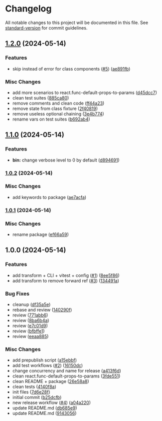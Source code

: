# Changelog

All notable changes to this project will be documented in this file. See [standard-version](https://github.com/conventional-changelog/standard-version) for commit guidelines.

## [1.2.0](https://github.com/jowapp/codemod/compare/v1.1.0...v1.2.0) (2024-05-14)

### Features

- skip instead of error for class components ([#5](https://github.com/jowapp/codemod/issues/5)) ([ae891fb](https://github.com/jowapp/codemod/commit/ae891fbd00eb201b28167a7bb8a0ed6dcf8c68e0))

### Misc Changes

- add more scenarios to react.func-default-props-to-params ([d45dcc7](https://github.com/jowapp/codemod/commit/d45dcc721b4fb574ff4344086e09dc13f489a371))
- clean test suites ([885ca80](https://github.com/jowapp/codemod/commit/885ca80f93e06db82642bfc5d80030961d042a02))
- remove comments and clean code ([ff44a23](https://github.com/jowapp/codemod/commit/ff44a238253350b92a0d6896034dbd0e8bf98da1))
- remove state from class fixture ([2f40819](https://github.com/jowapp/codemod/commit/2f408193da07d0e939e68d2993cdc9fc474c4d1e))
- remove useless optional chaining ([3e4b774](https://github.com/jowapp/codemod/commit/3e4b774ef6ec9918f3125535a7368f81fc68f524))
- rename vars on test suites ([b692ab4](https://github.com/jowapp/codemod/commit/b692ab457a0bee7529c988a97fbede544d6fa6a1))

## [1.1.0](https://github.com/jowapp/codemod/compare/v1.0.2...v1.1.0) (2024-05-14)

### Features

- **bin:** change verbose level to 0 by default ([d894691](https://github.com/jowapp/codemod/commit/d894691937bf88987eae88d8a689983d49f53821))

### [1.0.2](https://github.com/jowapp/codemod/compare/v1.0.1...v1.0.2) (2024-05-14)

### Misc Changes

- add keywords to package ([ae7acfa](https://github.com/jowapp/codemod/commit/ae7acfa9b63ecf51967502ad01aa43b5f022616a))

### [1.0.1](https://github.com/jowapp/codemod/compare/v1.0.0...v1.0.1) (2024-05-14)

### Misc Changes

- rename package ([ef66a59](https://github.com/jowapp/codemod/commit/ef66a59500156245a0b6ae928d455a0ae03892c4))

## 1.0.0 (2024-05-14)

### Features

- add transform + CLI + vitest + config ([#1](https://github.com/jowapp/codemod/issues/1)) ([8ee5f86](https://github.com/jowapp/codemod/commit/8ee5f8674e26cacb203112c8396359ed1fa2eedf))
- add transform to remove forward ref ([#3](https://github.com/jowapp/codemod/issues/3)) ([134491a](https://github.com/jowapp/codemod/commit/134491a9b6f0da05110731f00042219e9f3f5336))

### Bug Fixes

- cleanup ([df35a5e](https://github.com/jowapp/codemod/commit/df35a5e3990919ed725b2b383c42c5831f076361))
- rebase and review ([140290f](https://github.com/jowapp/codemod/commit/140290f17f6c8cce941153c257433876c3bc5898))
- review ([771abb6](https://github.com/jowapp/codemod/commit/771abb6d292cc92f6880a7f79abb96fa05917617))
- review ([8ba6b4a](https://github.com/jowapp/codemod/commit/8ba6b4a5bf7759c04fb7fa390ee3852445a8dea8))
- review ([e7c01d9](https://github.com/jowapp/codemod/commit/e7c01d988a5e9ae75eea880ba73a811a87676f2d))
- review ([bfbffe1](https://github.com/jowapp/codemod/commit/bfbffe1a1fc81757a9ed3c890cf608c22c3231c7))
- review ([eeaa885](https://github.com/jowapp/codemod/commit/eeaa88593c0f7837bfd1a806680a22044eb4bb59))

### Misc Changes

- add prepublish script ([a15ebbf](https://github.com/jowapp/codemod/commit/a15ebbf1511aa0a4d8071c833058ad3a37b8eeed))
- add test workflows ([#2](https://github.com/jowapp/codemod/issues/2)) ([16150dc](https://github.com/jowapp/codemod/commit/16150dc424efd88ee44bf151c59cee419bf37197))
- change concurrency and name for release ([a413f6d](https://github.com/jowapp/codemod/commit/a413f6d01d750be60d3800f45a5c5179ea8c4c92))
- clean react.func-default-props-to-params ([3fde551](https://github.com/jowapp/codemod/commit/3fde551ca155c66b5b91598d52de686c7b1cff2b))
- clean README + package ([26e58a8](https://github.com/jowapp/codemod/commit/26e58a8bcc354dc3944c52546c7a48d5784dccfa))
- clean tests ([4140f8a](https://github.com/jowapp/codemod/commit/4140f8a514c696b9a3c5c3f0d26e49f9523c885d))
- init files ([7d6e28f](https://github.com/jowapp/codemod/commit/7d6e28f096faa41d676279ed4f2d86ebe1216b68))
- initial commit ([b25dcfb](https://github.com/jowapp/codemod/commit/b25dcfb7e455e0095bf1457c9a098294709af65c))
- new release workflow ([#4](https://github.com/jowapp/codemod/issues/4)) ([a04a220](https://github.com/jowapp/codemod/commit/a04a220747f2da3384609ac3e216bf3b6a8c60ee))
- update README.md ([db685e9](https://github.com/jowapp/codemod/commit/db685e904e77044fbe2366831d21158add224d51))
- update README.md ([9143056](https://github.com/jowapp/codemod/commit/914305611b6c871cfaf8235395d9dae70dc26931))
